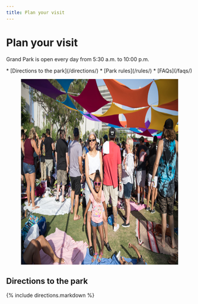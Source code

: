 ```yaml
---
title: Plan your visit
---
```


Plan your visit
=================

Grand Park is open every day from 5:30 a.m. to 10:00 p.m.

<nav markdown="1">
*   [Directions to the park](/directions/)
*   [Park rules](/rules/)
*   [FAQs](/faqs/)
</nav>

<figure>
  <img src="/uploads/sunday-sessions-9.jpg" alt="Sunday sessions" height="500" />
</figure>


Directions to the park
----

{% include directions.markdown %}



<!--
*   [Map of the Park](#map)
*   [Plants & Gardens](#plants)
*   [What’s Nearby](#nearby)
*   [History](#history)
-->

<!--
Map of the Park <a id="map"></a>
---------------

<figure>
  <a href="/uploads/map.jpg"><img src="/uploads/map.jpg" height="500" alt="Map of Grand Park" /></a>
</figure>


Plants & Gardens <a id="plants"></a>
----------------

What’s Nearby
-------------

History
-------
-->






